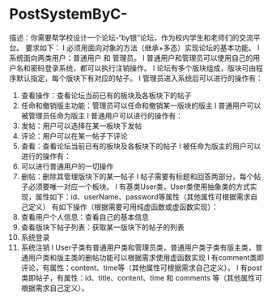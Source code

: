 # PostSystemByC-
描述：你需要帮学校设计一个论坛-“by银”论坛，作为校内学生和老师们的交流平台。
要求如下：
l	必须用面向对象的方法（继承+多态）实现论坛的基本功能。
l	系统面向两类用户：普通用户 和 管理员。
l	普通用户和管理员可以使用自己的用户名和密码登录系统，都可以执行注销操作。
l	论坛有多个版块组成，版块可由程序默认指定，每个版块下有对应的帖子。
l	管理员进入系统后可以进行的操作有：
1.	查看操作：查看论坛当前已有的板块及各板块下的帖子
2.	任命和撤销版主功能：管理员可以任命和撤销某一版块的版主
l	普通用户可以被管理员任命为版主
l	普通用户可以进行的操作有：
1.	发帖：用户可以选择在某一板块下发帖
2.	评论：用户可以在某一帖子下评论
3.	查看：查看论坛当前已有的板块及各板块下的帖子 
l	被任命为版主的用户可以进行的操作有：
1.	可以进行普通用户的一切操作
2.	删帖：删除其管理版块下的某一帖子
l	帖子需要有标题和回答两部分，每个帖子必须要唯一对应一个板块。 
l	有基类User类，User类使用抽象类的方式实现，属性如下：id、userName、password等属性（其他属性可根据需求自己定义）
有如下操作（根据需要可用纯虚函数或虚函数实现）：
1.	查看用户个人信息：查看自己的基本信息
2.	查看版块下帖子列表：获取某一版块下的帖子的列表
3.	系统登录
4.	系统注销
l	User子类有普通用户类和管理员类，普通用户类子类有版主类，普通用户类和版主类的删帖功能可以根据需求使用虚函数实现
l	有comment类即评论，有属性：content、time等（其他属性可根据需求自己定义）。
l	有post类即帖子，有属性：id、title、content、time 和 comments 等（其他属性可根据需求自己定义）。
